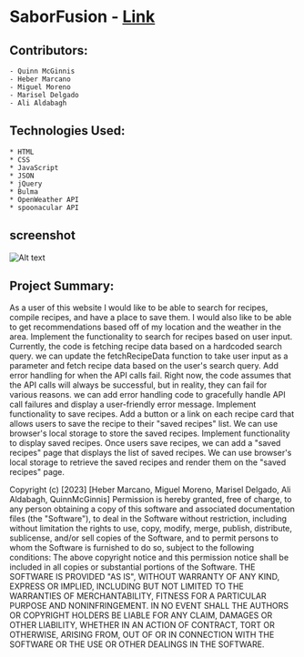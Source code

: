 # SaborFusion - [Link](https://miguela14.github.io/project-1-recipe-search/)
## Contributors:
    - Quinn McGinnis
    - Heber Marcano
    - Miguel Moreno
    - Marisel Delgado
    - Ali Aldabagh
## Technologies Used:
    * HTML
    * CSS
    * JavaScript
    * JSON
    * jQuery
    * Bulma
    * OpenWeather API
    * spoonacular API
## screenshot
![Alt text](/assets/images/127.0.0.1_5501_index.html%20(3).png "Webpage screenshot")

## Project Summary:
As a user of this website I would like to be able to search for recipes, compile recipes, and have a place to save them.
I would also like to be able to get recommendations based off of my location and the weather in the area.
Implement the functionality to search for recipes based on user input. Currently, the code is fetching recipe data based on a hardcoded search query. we can update the fetchRecipeData function to take user input as a parameter and fetch recipe data based on the user's search query.
Add error handling for when the API calls fail. Right now, the code assumes that the API calls will always be successful, but in reality, they can fail for various reasons. we can add error handling code to gracefully handle API call failures and display a user-friendly error message.
Implement functionality to save recipes. Add a button or a link on each recipe card that allows users to save the recipe to their "saved recipes" list. We can use browser's local storage to store the saved recipes.
Implement functionality to display saved recipes. Once users save recipes, we can add a "saved recipes" page that displays the list of saved recipes. We can use browser's local storage to retrieve the saved recipes and render them on the "saved recipes" page.









Copyright (c) [2023] [Heber Marcano, Miguel Moreno, Marisel Delgado, Ali Aldabagh, QuinnMcGinnis]
Permission is hereby granted, free of charge, to any person obtaining a copy of this software and associated documentation files (the "Software"), to deal in the Software without restriction, including without limitation the rights to use, copy, modify, merge, publish, distribute, sublicense, and/or sell copies of the Software, and to permit persons to whom the Software is furnished to do so, subject to the following conditions:
The above copyright notice and this permission notice shall be included in all copies or substantial portions of the Software.
THE SOFTWARE IS PROVIDED "AS IS", WITHOUT WARRANTY OF ANY KIND, EXPRESS OR IMPLIED, INCLUDING BUT NOT LIMITED TO THE WARRANTIES OF MERCHANTABILITY, FITNESS FOR A PARTICULAR PURPOSE AND NONINFRINGEMENT. IN NO EVENT SHALL THE AUTHORS OR COPYRIGHT HOLDERS BE LIABLE FOR ANY CLAIM, DAMAGES OR OTHER LIABILITY, WHETHER IN AN ACTION OF CONTRACT, TORT OR OTHERWISE, ARISING FROM, OUT OF OR IN CONNECTION WITH THE SOFTWARE OR THE USE OR OTHER DEALINGS IN THE SOFTWARE.